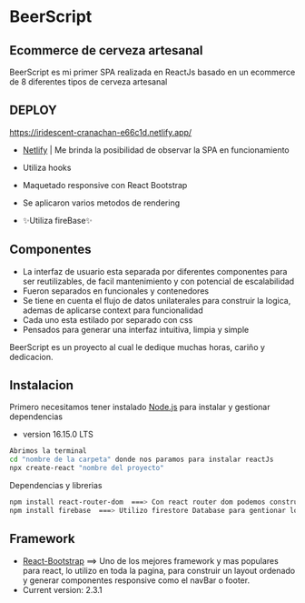 # BeerScript
## Ecommerce de cerveza artesanal



BeerScript es mi primer SPA realizada en ReactJs basado en un ecommerce de 8 diferentes tipos de cerveza artesanal
## DEPLOY
https://iridescent-cranachan-e66c1d.netlify.app/
-  [Netlify]( https://www.netlify.com/  )  | Me brinda la posibilidad de observar la SPA en funcionamiento

- Utiliza hooks
-   Maquetado responsive con React Bootstrap
-   Se aplicaron varios metodos de rendering
- ✨Utiliza fireBase✨
## Componentes

- La interfaz de usuario esta separada por diferentes componentes para ser reutilizables, de facil mantenimiento y con potencial de escalabilidad 
- Fueron separados en funcionales y contenedores
- Se tiene en cuenta el flujo de datos unilaterales para construir la logica, ademas de aplicarse context para funcionalidad
- Cada uno esta estilado por separado con css
- Pensados para generar una interfaz intuitiva, limpia y simple


BeerScript es un proyecto al cual le dedique muchas horas, cariño y dedicacion.



## Instalacion

Primero necesitamos tener instalado [Node.js](https://nodejs.org/) para instalar y gestionar dependencias
- version 16.15.0 LTS



```sh
Abrimos la terminal 
cd "nombre de la carpeta" donde nos paramos para instalar reactJs
npx create-react "nombre del proyecto"
```

Dependencias y librerias

```sh
npm install react-router-dom  ===> Con react router dom podemos construir el Routing de la pagina de forma ordenada y dinamica (BrowserRouter,Routes,Route y Link)
npm install firebase  ===> Utilizo firestore Database para gentionar los productos y generar ordenes de compra y el Store de imagenes para mejorar el rendimientonpm npm install react-icons --save   ===> React icons me proporciona los iconos ideales para mejorar la visibilidad de items. Utiliza importaciones de ES6

```
## Framework
-  [React-Bootstrap](https://react-bootstrap.github.io/) ==> Uno de los mejores framework y mas populares para react, lo utilizo en toda la pagina, para construir un layout ordenado y generar componentes responsive como el navBar o footer.
-  Current version: 2.3.1

